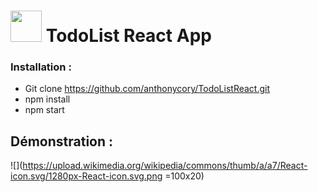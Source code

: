 # <img width="50" src="https://upload.wikimedia.org/wikipedia/commons/thumb/a/a7/React-icon.svg/1280px-React-icon.svg.png"> TodoList React App

### Installation :
- Git clone https://github.com/anthonycory/TodoListReact.git <br>
- npm install
- npm start

## Démonstration :

![](https://upload.wikimedia.org/wikipedia/commons/thumb/a/a7/React-icon.svg/1280px-React-icon.svg.png =100x20)
